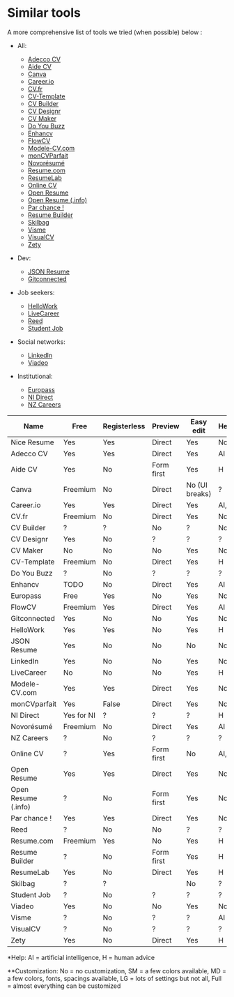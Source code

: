 # Similar tools

A more comprehensive list of tools we tried (when possible) below :

- All:

  - [Adecco CV](creation-cv.adecco.fr)
  - [Aide CV](www.aidecv.fr)
  - [Canva](www.canva.com)
  - [Career.io](career.io)
  - [CV.fr](www.cv.fr)
  - [CV-Template](www.cv-template.com)
  - [CV Builder](cvbuilder-online.com)
  - [CV Designr](cvdesignr.com)
  - [CV Maker](www.cvmaker.com)
  - [Do You Buzz](www.doyoubuzz.com)
  - [Enhancv](enhancv.com)
  - [FlowCV](flowcv.com)
  - [Modele-CV.com](modele-cv.com)
  - [monCVParfait](www.moncvparfait.fr)
  - [Novorésumé](novoresume.com)
  - [Resume.com](www.resume.com)
  - [ResumeLab](resumelab.com)
  - [Online CV](www.onlinecv.fr)
  - [Open Resume](www.open-resume.com)
  - [Open Resume (.info)](openresume.info)
  - [Par chance !](www.parchance.fr)
  - [Resume Builder](www.resumebuilder.com)
  - [Skilbag](www.skilbag.com)
  - [Visme](www.visme.co)
  - [VisualCV](www.visualcv.com)
  - [Zety](zety.com)

- Dev:

  - [JSON Resume](jsonresume.org)
  - [Gitconnected](gitconnected.com)

- Job seekers:

  - [HelloWork](www.hellowork.com)
  - [LiveCareer](www.livecareer.co.uk)
  - [Reed](www.reed.co.uk)
  - [Student Job](www.studentjob.fr)

- Social networks:

  - [LinkedIn](www.linkedin.com)
  - [Viadeo](viadeo.journaldunet.com)

- Institutional:

  - [Europass](europass.europa.eu)
  - [NI Direct](www.nidirect.gov.uk/services/cv-builder)
  - [NZ Careers](www.careers.govt.nz/tools/cv-builder)

| Name                | Free       | Registerless | Preview    | Easy edit      | Help\* | Data export | Customization\*\* | Templates | Purposes | Cover letter | LinkedIn import |
| ------------------- | ---------- | ------------ | ---------- | -------------- | ------ | ----------- | ----------------- | --------- | -------- | ------------ | --------------- |
| Nice Resume         | Yes        | Yes          | Direct     | Yes            | No     | Yes         | Full              | 18        | All      | Yes          | ?               |
| Adecco CV           | Yes        | Yes          | Direct     | Yes            | AI     | No          | SM                | 1         | All      | No           | No              |
| Aide CV             | Yes        | No           | Form first | Yes            | H      | No          | MD                | 19        | All      | No           | No              |
| Canva               | Freemium   | No           | Direct     | No (UI breaks) | ?      | No          | Full              | 50        | All      | Yes          | No              |
| Career.io           | Yes        | Yes          | Direct     | Yes            | AI, H  | Yes         | No                | 32        | All      | Yes          | Yes             |
| CV.fr               | Freemium   | No           | Direct     | Yes            | No     | No          | MD                | 12        | All      | No           | Yes             |
| CV Builder          | ?          | ?            | No         | ?              | No     | ?           | ?                 | ?         | All      | No           | No              |
| CV Designr          | Yes        | No           | ?          | ?              | ?      | ?           | ?                 | ?         | ?        | ?            | ?               |
| CV Maker            | No         | No           | No         | Yes            | No     | No          | No                | 9         | All      | No           | No              |
| CV-Template         | Freemium   | No           | Direct     | Yes            | H      | No          | SM                | 17        | All      | No           | No              |
| Do You Buzz         | ?          | No           | ?          | ?              | ?      | ?           | ?                 | ?         | ?        | ?            | ?               |
| Enhancv             | TODO       | No           | Direct     | Yes            | AI     | No          | Full              | 14        | All      | No           | Yes             |
| Europass            | Free       | Yes          | No         | Yes            | No     | ?           | SM                | 4         | Single   | No           | No              |
| FlowCV              | Freemium   | Yes          | Direct     | Yes            | AI     | No          | Yes               | 62        | All      | Yes          | No              |
| Gitconnected        | Yes        | No           | No         | Yes            | No     | No          | No                | 3         | All      | No           | ?               |
| HelloWork           | Yes        | Yes          | No         | Yes            | H      | No          | MD                | 15        | All      | ?            | ?               |
| JSON Resume         | Yes        | No           | No         | No             | No     | Yes         | No                | 9         | Single   | No           | No              |
| LinkedIn            | Yes        | No           | No         | Yes            | No     | No          | No                | 1         | Single   | No           | N/A             |
| LiveCareer          | No         | No           | No         | Yes            | H      | ?           | MD                | 41        | All      | Yes          | No              |
| Modele-CV.com       | Yes        | Yes          | Direct     | Yes            | No     | No          | MD                | 18        | Single   | No           | No              |
| monCVparfait        | Yes        | False        | Direct     | Yes            | No     | No          | SM                | 35        | All      | Yes          | No              |
| NI Direct           | Yes for NI | ?            | ?          | ?              | H      | ?           | ?                 | ?         | ?        | ?            | ?               |
| Novorésumé          | Freemium   | No           | Direct     | Yes            | AI     | ?           | LG                | 16        | All      | Yes          | No              |
| NZ Careers          | ?          | No           | ?          | ?              | ?      | ?           | ?                 | ?         | ?        | No           | ?               |
| Online CV           | ?          | Yes          | Form first | No             | AI, H  | No          | MD                | 20        | All      | Yes          | ?               |
| Open Resume         | Yes        | Yes          | Direct     | Yes            | No     | No          | MD                | 1         | All      | No           | No              |
| Open Resume (.info) | ?          | No           | Form first | Yes            | No     | ?           | ?                 | ?         | All      | No           | ?               |
| Par chance !        | Yes        | Yes          | Direct     | Yes            | No     | No          | Full              | 1         | All      | Yes          | No              |
| Reed                | ?          | No           | No         | ?              | ?      | ?           | ?                 | ?         | ?        | No           | No              |
| Resume.com          | Freemium   | Yes          | No         | Yes            | H      | No          | No                | 15        | All      | Yes          | No              |
| Resume Builder      | ?          | No           | Form first | Yes            | H      | ?           | ?                 | 50        | All      | No           | Yes             |
| ResumeLab           | Yes        | No           | Direct     | Yes            | H      | No          | LG                | 28        | All      | Yes          | No              |
| Skilbag             | ?          | ?            |            | No             | ?      | ?           | ?                 | ?         | ?        | ?            | ?               |
| Student Job         | ?          | No           | ?          | ?              | ?      | ?           | ?                 | ?         | ?        | ?            | ?               |
| Viadeo              | Yes        | No           | No         | Yes            | No     | ?           | No                | 1         | Single   | No           | N/A             |
| Visme               | ?          | No           | ?          | ?              | AI     | ?           | ?                 | ?         | All      | ?            | ?               |
| VisualCV            | ?          | No           | ?          | ?              | ?      | ?           | ?                 | ?         | ?        | No           | Yes             |
| Zety                | Yes        | No           | Direct     | Yes            | H      | ?           | LG                | Yes       | All      | Yes          | ?               |

\*Help: AI = artificial intelligence, H = human advice

\*\*Customization: No = no customization, SM = a few colors available, MD = a few colors, fonts, spacings available, LG = lots of settings but not all, Full = almost everything can be customized
